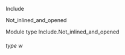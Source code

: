 Include

Not_inlined_and_opened

Module type Include.Not_inlined_and_opened

<a id="type-w"></a>

###### type w